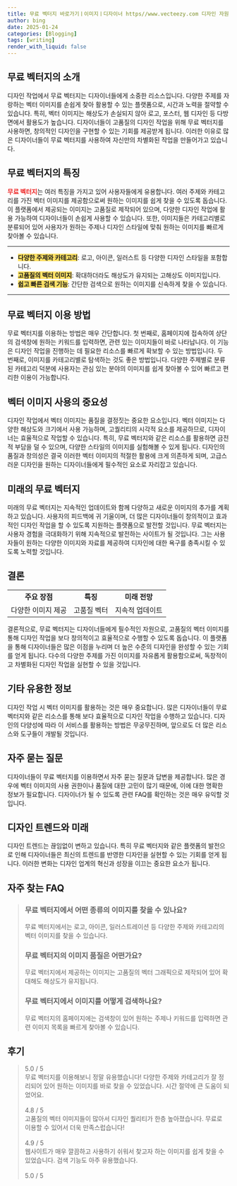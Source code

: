 ```yaml
---
title: 무료 벡터지 바로가기ㅣ이미지ㅣ디자이너 https//www.vecteezy.com 디자인 자원
author: bing
date: 2025-01-24
categories: [Blogging]
tags: [writing]
render_with_liquid: false
---
```



<h2 id='무료-벡터지의-소개'>무료 벡터지의 소개</h2>

<p>디자인 작업에서 무료 벡터지는 디자이너들에게 소중한 리소스입니다. 다양한 주제를 자랑하는 벡터 이미지를 손쉽게 찾아 활용할 수 있는 플랫폼으로, 시간과 노력을 절약할 수 있습니다. 특히, 벡터 이미지는 해상도가 손실되지 않아 로고, 포스터, 웹 디자인 등 다방면에서 활용도가 높습니다. 디자이너들이 고품질의 디자인 작업을 위해 무료 벡터지를 사용하면, 창의적인 디자인을 구현할 수 있는 기회를 제공받게 됩니다. 이러한 이유로 많은 디자이너들이 무료 벡터지를 사용하여 자신만의 차별화된 작업을 만들어가고 있습니다.</p>

<h2 id='무료-벡터지의-특징'>무료 벡터지의 특징</h2>

<p><b><span style="color: #ee2323;">무료 벡터지</span></b>는 여러 특징을 가지고 있어 사용자들에게 유용합니다. 여러 주제와 카테고리를 가진 벡터 이미지를 제공함으로써 원하는 이미지를 쉽게 찾을 수 있도록 돕습니다. 이 플랫폼에서 제공되는 이미지는 고품질로 제작되어 있으며, 다양한 디자인 작업에 활용 가능하여 디자이너들이 손쉽게 사용할 수 있습니다. 또한, 이미지들은 카테고리별로 분류되어 있어 사용자가 원하는 주제나 디자인 스타일에 맞춰 원하는 이미지를 빠르게 찾아볼 수 있습니다.</p>

<hr />

<ul>
    <li><b><span style="background-color: #ffe066;">다양한 주제와 카테고리</span></b>: 로고, 아이콘, 일러스트 등 다양한 디자인 스타일을 포함합니다.</li>
    <li><b><span style="background-color: #ffe066;">고품질의 벡터 이미지</span></b>: 확대하더라도 해상도가 유지되는 고해상도 이미지입니다.</li>
    <li><b><span style="background-color: #ffe066;">쉽고 빠른 검색 기능</span></b>: 간단한 검색으로 원하는 이미지를 신속하게 찾을 수 있습니다.</li>
</ul>

<hr />

<h2 id='무료-벡터지-이용-방법'>무료 벡터지 이용 방법</h2>

<p>무료 벡터지를 이용하는 방법은 매우 간단합니다. 첫 번째로, 홈페이지에 접속하여 상단의 검색창에 원하는 키워드를 입력하면, 관련 있는 이미지들이 바로 나타납니다. 이 기능은 디자인 작업을 진행하는 데 필요한 리소스를 빠르게 확보할 수 있는 방법입니다. 두 번째로, 이미지를 카테고리별로 탐색하는 것도 좋은 방법입니다. 다양한 주제별로 분류된 카테고리 덕분에 사용자는 관심 있는 분야의 이미지를 쉽게 찾아볼 수 있어 빠르고 편리한 이용이 가능합니다.</p>

<h2 id='벡터-이미지-사용의-중요성'>벡터 이미지 사용의 중요성</h2>

<p>디자인 작업에서 벡터 이미지는 품질을 결정짓는 중요한 요소입니다. 벡터 이미지는 다양한 해상도와 크기에서 사용 가능하며, 고퀄리티의 시각적 요소를 제공하므로, 디자이너는 효율적으로 작업할 수 있습니다. 특히, 무료 벡터지와 같은 리소스를 활용하면 금전적 부담을 덜 수 있으며, 다양한 스타일의 이미지를 실험해볼 수 있게 됩니다. 디자인의 품질과 창의성은 결국 이러한 벡터 이미지의 적절한 활용에 크게 의존하게 되며, 고급스러운 디자인을 원하는 디자이너들에게 필수적인 요소로 자리잡고 있습니다.</p>

<h2 id='미래의-무료-벡터지'>미래의 무료 벡터지</h2>

<p>미래의 무료 벡터지는 지속적인 업데이트와 함께 다양하고 새로운 이미지의 추가를 계획하고 있습니다. 사용자의 피드백에 귀 기울이며, 더 많은 디자이너들이 창의적이고 효과적인 디자인 작업을 할 수 있도록 지원하는 플랫폼으로 발전할 것입니다. 무료 벡터지는 사용자 경험을 극대화하기 위해 지속적으로 발전하는 사이트가 될 것입니다. 그는 사용자들이 원하는 다양한 이미지와 자료를 제공하여 디자인에 대한 욕구를 충족시킬 수 있도록 노력할 것입니다.</p>

<h2 id='결론'>결론</h2>

<table>
    <tr>
        <td style="text-align: center; height: 17px;"><b>주요 장점</b></td>
        <td style="text-align: center; height: 17px;"><b>특징</b></td>
        <td style="text-align: center; height: 17px;"><b>미래 전망</b></td>
    </tr>
    <tr>
        <td style="text-align: center; height: 17px;">다양한 이미지 제공</td>
        <td style="text-align: center; height: 17px;">고품질 벡터</td>
        <td style="text-align: center; height: 17px;">지속적 업데이트</td>
    </tr>
</table>

<p>결론적으로, 무료 벡터지는 디자이너들에게 필수적인 자원으로, 고품질의 벡터 이미지를 통해 디자인 작업을 보다 창의적이고 효율적으로 수행할 수 있도록 돕습니다. 이 플랫폼을 통해 디자이너들은 많은 이점을 누리며 더 높은 수준의 디자인을 완성할 수 있는 기회를 얻게 됩니다. 다수의 다양한 주제를 가진 이미지를 자유롭게 활용함으로써, 독창적이고 차별화된 디자인 작업을 실현할 수 있을 것입니다.</p>

<h2 id='기타-유용한-정보'>기타 유용한 정보</h2>

<p>디자인 작업 시 벡터 이미지를 활용하는 것은 매우 중요합니다. 많은 디자이너들이 무료 벡터지와 같은 리소스를 통해 보다 효율적으로 디자인 작업을 수행하고 있습니다. 디자인의 다양성에 따라 이 서비스를 활용하는 방법은 무궁무진하며, 앞으로도 더 많은 리소스와 도구들이 개발될 것입니다.</p>

<h2 id='자주-묻는-질문'>자주 묻는 질문</h2>

<p>디자이너들이 무료 벡터지를 이용하면서 자주 묻는 질문과 답변을 제공합니다. 많은 경우에 벡터 이미지의 사용 권한이나 품질에 대한 고민이 많기 때문에, 이에 대한 명확한 정보가 필요합니다. 디자이너가 될 수 있도록 관련 FAQ를 확인하는 것은 매우 유익할 것입니다.</p>

<h2 id='디자인-트렌드-미래'>디자인 트렌드와 미래</h2>

<p>디자인 트렌드는 끊임없이 변하고 있습니다. 특히 무료 벡터지와 같은 플랫폼의 발전으로 인해 디자이너들은 최신의 트렌드를 반영한 디자인을 실현할 수 있는 기회를 얻게 됩니다. 이러한 변화는 디자인 업계의 혁신과 성장을 이끄는 중요한 요소가 됩니다.</p>


<h2 id='자주_찾는_FAQ'>자주 찾는 FAQ</h2>
<div itemscope="" itemtype="https://schema.org/FAQPage"> 
<blockquote> 
<div itemscope="" itemprop="mainEntity" itemtype="https://schema.org/Question"> 
<h3 itemprop="name">무료 벡터지에서 어떤 종류의 이미지를 찾을 수 있나요?</h3> 
<div itemscope="" itemprop="acceptedAnswer" itemtype="https://schema.org/Answer"> 
<span itemprop="text"> 
<p>무료 벡터지에서는 로고, 아이콘, 일러스트레이션 등 다양한 주제와 카테고리의 벡터 이미지를 찾을 수 있습니다.</p> 
</span> 
</div> 
</div> 
<div itemscope="" itemprop="mainEntity" itemtype="https://schema.org/Question"> 
<h3 itemprop="name">무료 벡터지의 이미지 품질은 어떤가요?</h3> 
<div itemscope="" itemprop="acceptedAnswer" itemtype="https://schema.org/Answer"> 
<span itemprop="text"> 
<p>무료 벡터지에서 제공하는 이미지는 고품질의 벡터 그래픽으로 제작되어 있어 확대해도 해상도가 유지됩니다.</p> 
</span> 
</div> 
</div> 
<div itemscope="" itemprop="mainEntity" itemtype="https://schema.org/Question"> 
<h3 itemprop="name">무료 벡터지에서 이미지를 어떻게 검색하나요?</h3> 
<div itemscope="" itemprop="acceptedAnswer" itemtype="https://schema.org/Answer"> 
<span itemprop="text"> 
<p>무료 벡터지의 홈페이지에는 검색창이 있어 원하는 주제나 키워드를 입력하면 관련 이미지 목록을 빠르게 찾아볼 수 있습니다.</p> 
</span> 
</div> 
</div> 
</blockquote> 
</div>
<h2 id='후기'>후기</h2>
<div itemscope itemtype="https://schema.org/Product">
  <blockquote>
  <div itemprop="review" itemscope itemtype="https://schema.org/Review">
      <div itemprop="reviewRating" itemscope itemtype="https://schema.org/Rating"> <span itemprop="ratingValue">5.0</span> / <span itemprop="bestRating">5</span> </div>
      <span itemprop="reviewBody">무료 벡터지를 이용해보니 정말 유용했습니다! 다양한 주제와 카테고리가 잘 정리되어 있어 원하는 이미지를 바로 찾을 수 있었습니다. 시간 절약에 큰 도움이 되었어요.</span>
  </div>
  <br>
  <div itemprop="review" itemscope itemtype="https://schema.org/Review">
      <div itemprop="reviewRating" itemscope itemtype="https://schema.org/Rating"> <span itemprop="ratingValue">4.8</span> / <span itemprop="bestRating">5</span> </div>
      <span itemprop="reviewBody">고품질의 벡터 이미지들이 많아서 디자인 퀄리티가 한층 높아졌습니다. 무료로 이용할 수 있어서 더욱 만족스럽습니다!</span>
  </div>
  <br>
  <div itemprop="review" itemscope itemtype="https://schema.org/Review">
      <div itemprop="reviewRating" itemscope itemtype="https://schema.org/Rating"> <span itemprop="ratingValue">4.9</span> / <span itemprop="bestRating">5</span> </div>
      <span itemprop="reviewBody">웹사이트가 매우 깔끔하고 사용하기 쉬워서 찾고자 하는 이미지를 쉽게 찾을 수 있었습니다. 검색 기능도 아주 유용했습니다.</span>
  </div>
  <br>
  <div itemprop="review" itemscope itemtype="https://schema.org/Review">
      <div itemprop="reviewRating" itemscope itemtype="https://schema.org/Rating"> <span itemprop="ratingValue">5.0</span> / <span itemprop="bestRating">5</span> </div>
      <span itemprop
